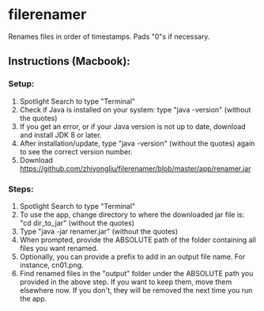 # filerenamer
Renames files in order of timestamps.  Pads "0"s if necessary.

## Instructions (Macbook):

### Setup:
  1. Spotlight Search to type "Terminal"
  2. Check if Java is installed on your system: type "java -version" (without the quotes)
  3. If you get an error, or if your Java version is not up to date, download and install JDK 8 or later.
  4. After installation/update, type "java -version" (without the quotes) again to see the correct version number.
  5. Download https://github.com/zhiyongliu/filerenamer/blob/master/app/renamer.jar

### Steps:
  1. Spotlight Search to type "Terminal"
  2. To use the app, change directory to where the downloaded jar file is: "cd dir_to_jar" (without the quotes)
  3. Type "java -jar renamer.jar" (without the quotes)
  4. When prompted, provide the ABSOLUTE path of the folder containing all files you want renamed.
  5. Optionally, you can provide a prefix to add in an output file name.  For instance, cn01.png.
  6. Find renamed files in the "output" folder under the ABSOLUTE path you provided in the above step.  If you want to keep them, move them elsewhere now.  If you don't, they will be removed the next time you run the app.